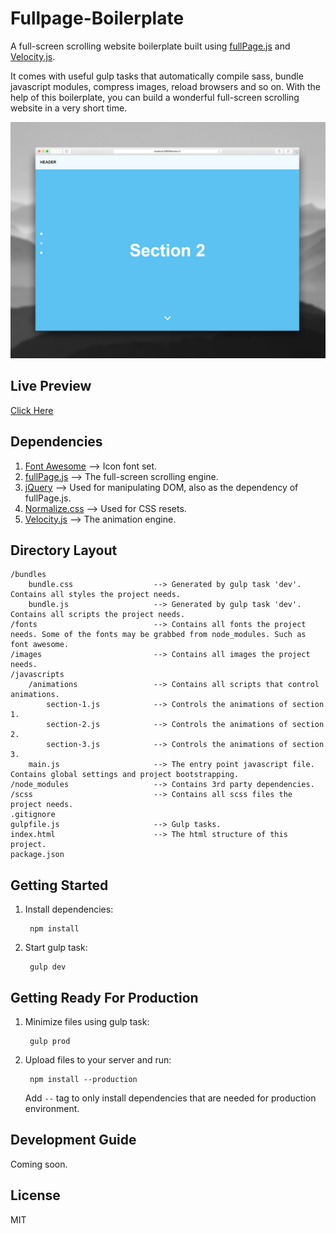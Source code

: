 # Fullpage-Boilerplate

A full-screen scrolling website boilerplate built using [fullPage.js](http://alvarotrigo.com/fullPage/) and [Velocity.js](http://julian.com/research/velocity/).

It comes with useful gulp tasks that automatically compile sass, bundle javascript modules, compress images, reload browsers and so on.
With the help of this boilerplate, you can build a wonderful full-screen scrolling website in a very short time.

![Screenshot](https://raw.githubusercontent.com/panteng/fullpage-boilerplate/master/screenshot.jpg)

## Live Preview

[Click Here](http://panteng.me/demos/fullpage-boilerplate)

## Dependencies

1. [Font Awesome](https://fortawesome.github.io/Font-Awesome/)     --> Icon font set.
2. [fullPage.js](http://alvarotrigo.com/fullPage/)      --> The full-screen scrolling engine.
3. [jQuery](https://jquery.com/)           --> Used for manipulating DOM, also as the dependency of fullPage.js.
4. [Normalize.css](https://necolas.github.io/normalize.css/)    --> Used for CSS resets.
5. [Velocity.js](http://julian.com/research/velocity/)      --> The animation engine.

## Directory Layout

    /bundles
        bundle.css                  --> Generated by gulp task 'dev'. Contains all styles the project needs.
        bundle.js                   --> Generated by gulp task 'dev'. Contains all scripts the project needs.
    /fonts                          --> Contains all fonts the project needs. Some of the fonts may be grabbed from node_modules. Such as font awesome.
    /images                         --> Contains all images the project needs.
    /javascripts
        /animations                 --> Contains all scripts that control animations.
            section-1.js            --> Controls the animations of section 1.
            section-2.js            --> Controls the animations of section 2.
            section-3.js            --> Controls the animations of section 3.
        main.js                     --> The entry point javascript file. Contains global settings and project bootstrapping.
    /node_modules                   --> Contains 3rd party dependencies.
    /scss                           --> Contains all scss files the project needs.
    .gitignore
    gulpfile.js                     --> Gulp tasks.
    index.html                      --> The html structure of this project.
    package.json
        

## Getting Started

1. Install dependencies:

        npm install

2. Start gulp task:

        gulp dev   
       
        
## Getting Ready For Production

1. Minimize files using gulp task:

        gulp prod

2. Upload files to your server and run:

        npm install --production
        
   Add `--` tag to only install dependencies that are needed for production environment.

## Development Guide

Coming soon.

## License

MIT
